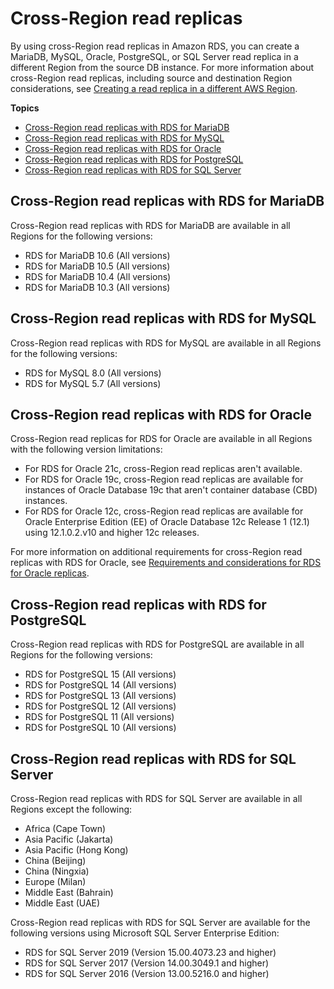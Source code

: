 # Cross\-Region read replicas<a name="Concepts.RDS_Fea_Regions_DB-eng.Feature.CrossRegionReadReplicas"></a>

By using cross\-Region read replicas in Amazon RDS, you can create a MariaDB, MySQL, Oracle, PostgreSQL, or SQL Server read replica in a different Region from the source DB instance\. For more information about cross\-Region read replicas, including source and destination Region considerations, see [Creating a read replica in a different AWS Region](USER_ReadRepl.md#USER_ReadRepl.XRgn)\.

**Topics**
+ [Cross\-Region read replicas with RDS for MariaDB](#Concepts.RDS_Fea_Regions_DB-eng.Feature.CrossRegionReadReplicas.mdb)
+ [Cross\-Region read replicas with RDS for MySQL](#Concepts.RDS_Fea_Regions_DB-eng.Feature.CrossRegionReadReplicas.my)
+ [Cross\-Region read replicas with RDS for Oracle](#Concepts.RDS_Fea_Regions_DB-eng.Feature.CrossRegionReadReplicas.ora)
+ [Cross\-Region read replicas with RDS for PostgreSQL](#Concepts.RDS_Fea_Regions_DB-eng.Feature.CrossRegionReadReplicas.pg)
+ [Cross\-Region read replicas with RDS for SQL Server](#Concepts.RDS_Fea_Regions_DB-eng.Feature.CrossRegionReadReplicas.sq)

## Cross\-Region read replicas with RDS for MariaDB<a name="Concepts.RDS_Fea_Regions_DB-eng.Feature.CrossRegionReadReplicas.mdb"></a>

Cross\-Region read replicas with RDS for MariaDB are available in all Regions for the following versions:
+ RDS for MariaDB 10\.6 \(All versions\)
+ RDS for MariaDB 10\.5 \(All versions\)
+ RDS for MariaDB 10\.4 \(All versions\)
+ RDS for MariaDB 10\.3 \(All versions\)

## Cross\-Region read replicas with RDS for MySQL<a name="Concepts.RDS_Fea_Regions_DB-eng.Feature.CrossRegionReadReplicas.my"></a>

Cross\-Region read replicas with RDS for MySQL are available in all Regions for the following versions:
+ RDS for MySQL 8\.0 \(All versions\)
+ RDS for MySQL 5\.7 \(All versions\)

## Cross\-Region read replicas with RDS for Oracle<a name="Concepts.RDS_Fea_Regions_DB-eng.Feature.CrossRegionReadReplicas.ora"></a>

Cross\-Region read replicas for RDS for Oracle are available in all Regions with the following version limitations:
+ For RDS for Oracle 21c, cross\-Region read replicas aren't available\.
+ For RDS for Oracle 19c, cross\-Region read replicas are available for instances of Oracle Database 19c that aren't container database \(CBD\) instances\.
+ For RDS for Oracle 12c, cross\-Region read replicas are available for Oracle Enterprise Edition \(EE\) of Oracle Database 12c Release 1 \(12\.1\) using 12\.1\.0\.2\.v10 and higher 12c releases\.

For more information on additional requirements for cross\-Region read replicas with RDS for Oracle, see [Requirements and considerations for RDS for Oracle replicas](oracle-read-replicas.limitations.md)\. 

## Cross\-Region read replicas with RDS for PostgreSQL<a name="Concepts.RDS_Fea_Regions_DB-eng.Feature.CrossRegionReadReplicas.pg"></a>

Cross\-Region read replicas with RDS for PostgreSQL are available in all Regions for the following versions:
+ RDS for PostgreSQL 15 \(All versions\)
+ RDS for PostgreSQL 14 \(All versions\)
+ RDS for PostgreSQL 13 \(All versions\)
+ RDS for PostgreSQL 12 \(All versions\)
+ RDS for PostgreSQL 11 \(All versions\)
+ RDS for PostgreSQL 10 \(All versions\)

## Cross\-Region read replicas with RDS for SQL Server<a name="Concepts.RDS_Fea_Regions_DB-eng.Feature.CrossRegionReadReplicas.sq"></a>

Cross\-Region read replicas with RDS for SQL Server are available in all Regions except the following:
+ Africa \(Cape Town\)
+ Asia Pacific \(Jakarta\)
+ Asia Pacific \(Hong Kong\)
+ China \(Beijing\)
+ China \(Ningxia\)
+ Europe \(Milan\)
+ Middle East \(Bahrain\)
+ Middle East \(UAE\)

Cross\-Region read replicas with RDS for SQL Server are available for the following versions using Microsoft SQL Server Enterprise Edition:
+ RDS for SQL Server 2019 \(Version 15\.00\.4073\.23 and higher\)
+ RDS for SQL Server 2017 \(Version 14\.00\.3049\.1 and higher\)
+ RDS for SQL Server 2016 \(Version 13\.00\.5216\.0 and higher\)